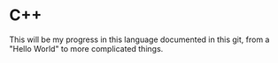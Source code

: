# C++

This will be my progress in this language documented in this git, from a "Hello World" to more complicated things.
